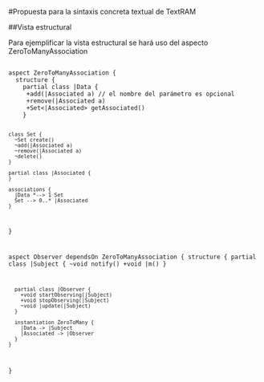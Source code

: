 #Propuesta para la sintaxis concreta textual de TextRAM

##Vista estructural

Para ejemplificar la vista estructural se hará uso del aspecto ZeroToManyAssociation

<code>
aspect ZeroToManyAssociation {
  structure {
    partial class |Data {
     +add(|Associated a) // el nombre del parámetro es opcional
	 +remove(|Associated a)
	 +Set<|Associated> getAssociated()
    }

    class Set {
	  ~Set create()
	  ~add(|Associated a)
	  ~remove(|Associated a)
	  ~delete()
    }

    partial class |Associated {
	}

    associations {
      |Data *--> 1 Set
	  Set --> 0..* |Associated
    }
  }
  
  aspect Observer dependsOn ZeroToManyAssociation {
    structure {
	  partial class |Subject {
        ~void notify()
		+void |m()
      }

      partial class |Observer {
        +void startObserving(|Subject)
		+void stopObserving(|Subject)
		~void |update(|Subject)
      }

      instantiation ZeroToMany {
	    |Data -> |Subject
		|Associated -> |Observer
      }
    }
  }
</code>
